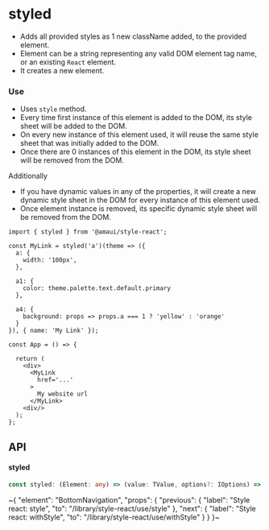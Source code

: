 
# styled

- Adds all provided styles as 1 new className added, to the provided element.
- Element can be a string representing any valid DOM element tag name, or an existing `React` element.
- It creates a new element.

### Use

- Uses `style` method.
- Every time first instance of this element is added to the DOM, its style sheet will be added to the DOM.
- On every new instance of this element used, it will reuse the same style sheet that was initially added to the DOM.
- Once there are 0 instances of this element in the DOM, its style sheet will be removed from the DOM.

Additionally
- If you have dynamic values in any of the properties, it will create a new dynamic style sheet in the DOM for every instance of this element used.
- Once element instance is removed, its specific dynamic style sheet will be removed from the DOM.

```tsx
import { styled } from '@amaui/style-react';

const MyLink = styled('a')(theme => ({
  a: {
    width: '100px',
  },

  a1: {
    color: theme.palette.text.default.primary
  },

  a4: {
    background: props => props.a === 1 ? 'yellow' : 'orange'
  }
}), { name: 'My Link' });

const App = () => {

  return (
    <div>
      <MyLink
        href='...'
      >
        My website url
      </MyLink>
    <div/>
  );
};
```

## API

#### styled

```ts
const styled: (Element: any) => (value: TValue, options?: IOptions) => React.ElementType;
```


~{
  "element": "BottomNavigation",
  "props": {
    "previous": {
      "label": "Style react: style",
      "to": "/library/style-react/use/style"
    },
    "next": {
      "label": "Style react: withStyle",
      "to": "/library/style-react/use/withStyle"
    }
  }
}~
